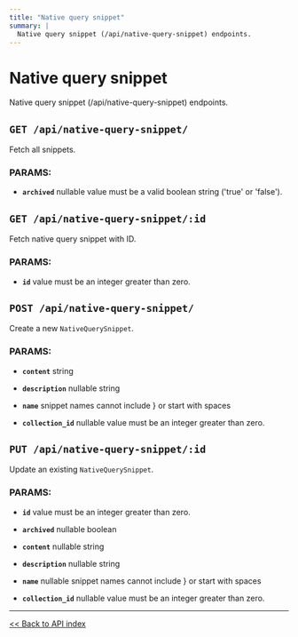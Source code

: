 ```yaml
---
title: "Native query snippet"
summary: |
  Native query snippet (/api/native-query-snippet) endpoints.
---
```


# Native query snippet

Native query snippet (/api/native-query-snippet) endpoints.

## `GET /api/native-query-snippet/`

Fetch all snippets.

### PARAMS:

*  **`archived`** nullable value must be a valid boolean string ('true' or 'false').

## `GET /api/native-query-snippet/:id`

Fetch native query snippet with ID.

### PARAMS:

*  **`id`** value must be an integer greater than zero.

## `POST /api/native-query-snippet/`

Create a new `NativeQuerySnippet`.

### PARAMS:

*  **`content`** string

*  **`description`** nullable string

*  **`name`** snippet names cannot include } or start with spaces

*  **`collection_id`** nullable value must be an integer greater than zero.

## `PUT /api/native-query-snippet/:id`

Update an existing `NativeQuerySnippet`.

### PARAMS:

*  **`id`** value must be an integer greater than zero.

*  **`archived`** nullable boolean

*  **`content`** nullable string

*  **`description`** nullable string

*  **`name`** nullable snippet names cannot include } or start with spaces

*  **`collection_id`** nullable value must be an integer greater than zero.

---

[<< Back to API index](../api-documentation.md)